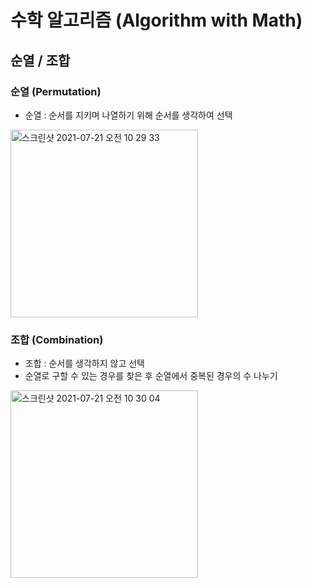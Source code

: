 # 수학 알고리즘 (Algorithm with Math)

## 순열 / 조합

### 순열 (Permutation)
- 순열 : 순서를 지키며 나열하기 위해 순서를 생각하여 선택

<img width="300" alt="스크린샷 2021-07-21 오전 10 29 33" src="https://user-images.githubusercontent.com/80403988/126416286-e224b43e-754a-48fc-8d92-359e0cc7d7c2.png">

### 조합 (Combination)
- 조합 : 순서를 생각하지 않고 선택
- 순열로 구할 수 있는 경우를 찾은 후 순열에서 중복된 경우의 수 나누기

<img width="300" alt="스크린샷 2021-07-21 오전 10 30 04" src="https://user-images.githubusercontent.com/80403988/126416289-bc554dde-0b26-46a5-b094-796cbf305f62.png">

